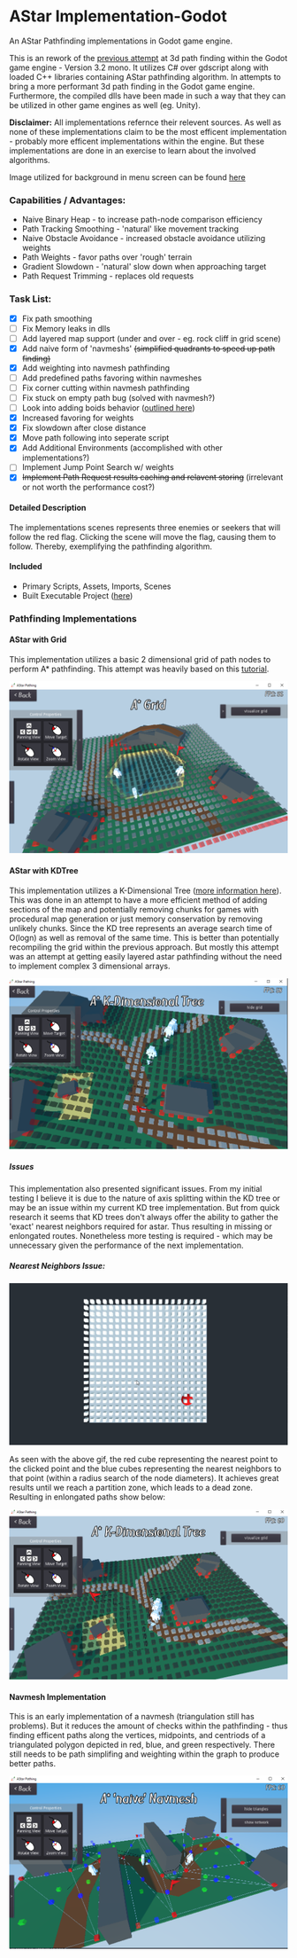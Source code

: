 # AStar Implementation-Godot #
An AStar Pathfinding implementations in Godot game engine.

This is an rework of the [previous attempt](https://gitlab.com/jszajek/astar-godot) at 3d path finding within the Godot game engine - Version 3.2 mono. 
It utilizes C# over gdscript along with loaded C++ libraries containing AStar pathfinding algorithm. In attempts
to bring a more performant 3d path finding in the Godot game engine. Furthermore, the compiled dlls have been made in such
a way that they can be utilized in other game engines as well (eg. Unity).


**Disclaimer:** All implementations refernce their relevent sources. As well as none of these implementations claim to be the
most efficent implementation - probably more efficent implementations within the engine. 
But these implementations are done in an exercise to learn about the involved algorithms. 

Image utilized for background in menu screen can be found [here](https://www.clipart.email/download/4510544.html)

### Capabilities / Advantages: ###
* Naive Binary Heap - to increase path-node comparison efficiency
* Path Tracking Smoothing - 'natural' like movement tracking
* Naive Obstacle Avoidance - increased obstacle avoidance utilizing weights
* Path Weights - favor paths over 'rough' terrain
* Gradient Slowdown - 'natural' slow down when approaching target
* Path Request Trimming - replaces old requests

### Task List: ###
- [x] Fix path smoothing
- [ ] Fix Memory leaks in dlls
- [ ] Add layered map support (under and over - eg. rock cliff in grid scene)
- [x] Add naive form of 'navmeshs' ~~(simplified quadrants to speed up path finding)~~
- [x] Add weighting into navmesh pathfinding
- [ ] Add predefined paths favoring within navmeshes
- [ ] Fix corner cutting within navmesh pathfinding
- [ ] Fix stuck on empty path bug (solved with navmesh?)
- [ ] Look into adding boids behavior ([outlined here](https://cs.stanford.edu/people/eroberts/courses/soco/projects/2008-09/modeling-natural-systems/boids.html))
- [x] Increased favoring for weights
- [x] Fix slowdown after close distance
- [x] Move path following into seperate script
- [x] Add Additional Environments (accomplished with other implementations?)
- [ ] Implement Jump Point Search w/ weights
- [x] ~~Implement Path Request results caching and relavent storing~~ (irrelevant or not worth the performance cost?)

#### Detailed Description ####
The implementations scenes represents three enemies or seekers that will follow the red flag.
Clicking the scene will move the flag, causing them to follow. Thereby, exemplifying
the pathfinding algorithm.

#### Included ####
* Primary Scripts, Assets, Imports, Scenes
* Built Executable Project ([here](/_Build/Build_1.3/))


### Pathfinding Implementations ###

#### AStar with Grid ####
This implementation utilizes a basic 2 dimensional grid of path nodes to perform A* pathfinding. This attempt was
heavily based on this [tutorial](https://www.youtube.com/playlist?list=PLFt_AvWsXl0cq5Umv3pMC9SPnKjfp9eGW).

![alt text](/AStar_Grid_Example.png)

#### AStar with KDTree ####
This implementation utilizes a K-Dimensional Tree ([more information here](https://en.wikipedia.org/wiki/K-d_tree)).
This was done in an attempt to have a more efficient method of adding sections of the map and potentially removing chunks
for games with procedural map generation or just memory conservation by removing unlikely chunks. Since the KD tree 
represents an average search time of O(logn) as well as removal of the same time. This is better than potentially
recompiling the grid within the previous approach. But mostly this attempt was an attempt at getting easily layered
astar pathfinding without the need to implement complex 3 dimensional arrays.

![alt text](/AStar_KDTree_Example.png)

##### Issues #####
This implementation also presented significant issues. From my initial testing I believe it is due to the nature of 
axis splitting within the KD tree or may be an issue within my current KD tree implementation. But from
quick research it seems that KD trees don't always offer the ability to gather the 'exact' nearest neighbors
required for astar. Thus resulting in missing or enlongated routes. Nonetheless more testing is required - 
which may be unnecessary given the performance of the next implementation.

##### Nearest Neighbors Issue: #####
![alt text](/KDTree_Issue.gif)

As seen with the above gif, the red cube representing the nearest point to the clicked point and the 
blue cubes representing the nearest neighbors to that point (within a radius search of the node diameters).
It achieves great results until we reach a partition zone, which leads to a dead zone. Resulting in 
enlongated paths show below:

![alt text](/AStar_KDTree_Issue.png)


#### Navmesh Implementation ####
This is an early implementation of a navmesh (triangulation still has problems). But it reduces the amount of checks
within the pathfinding - thus finding efficent paths along the vertices, midpoints, and centriods of a triangulated
polygon depicted in red, blue, and green respectively. There still needs to be path simplifing and weighting within
the graph to produce better paths.

![alt text](/AStar_Navmesh_Example.png)

